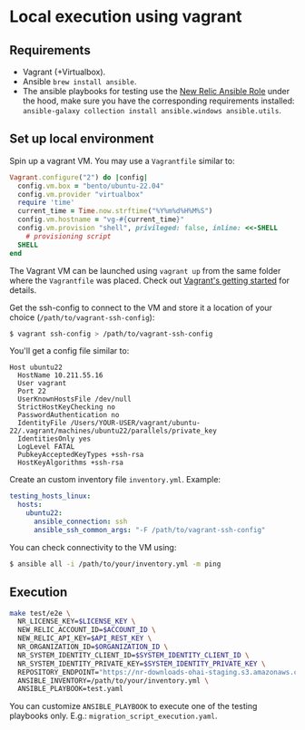 # Local execution using vagrant

## Requirements
- Vagrant (+Virtualbox).
- Ansible `brew install ansible`.
- The ansible playbooks for testing use the [New Relic Ansible Role](https://github.com/newrelic/ansible-install) under the hood, make sure you
  have the corresponding requirements installed: `ansible-galaxy collection install ansible.windows ansible.utils`.

## Set up local environment

Spin up a vagrant VM. You may use a `Vagrantfile` similar to:

```ruby
Vagrant.configure("2") do |config|
  config.vm.box = "bento/ubuntu-22.04"
  config.vm.provider "virtualbox"
  require 'time'
  current_time = Time.now.strftime("%Y%m%d%H%M%S")
  config.vm.hostname = "vg-#{current_time}"
  config.vm.provision "shell", privileged: false, inline: <<-SHELL
    # provisioning script
  SHELL
end
```

The Vagrant VM can be launched using `vagrant up` from the same folder where the `Vagrantfile` was placed. Check out [Vagrant's getting started](https://developer.hashicorp.com/vagrant/tutorials/getting-started) for details.

Get the ssh-config to connect to the VM and store it a location of your choice (`/path/to/vagrant-ssh-config`):

```sh
$ vagrant ssh-config > /path/to/vagrant-ssh-config
```

You'll get a config file similar to:

```
Host ubuntu22
  HostName 10.211.55.16
  User vagrant
  Port 22
  UserKnownHostsFile /dev/null
  StrictHostKeyChecking no
  PasswordAuthentication no
  IdentityFile /Users/YOUR-USER/vagrant/ubuntu-22/.vagrant/machines/ubuntu22/parallels/private_key
  IdentitiesOnly yes
  LogLevel FATAL
  PubkeyAcceptedKeyTypes +ssh-rsa
  HostKeyAlgorithms +ssh-rsa
```

Create an custom inventory file `inventory.yml`. Example:

```yaml
testing_hosts_linux:
  hosts:
    ubuntu22:
      ansible_connection: ssh
      ansible_ssh_common_args: "-F /path/to/vagrant-ssh-config"
```

You can check connectivity to the VM using:

```sh
$ ansible all -i /path/to/your/inventory.yml -m ping
```

## Execution
```sh
make test/e2e \
  NR_LICENSE_KEY=$LICENSE_KEY \
  NEW_RELIC_ACCOUNT_ID=$ACCOUNT_ID \
  NEW_RELIC_API_KEY=$API_REST_KEY \
  NR_ORGANIZATION_ID=$ORGANIZATION_ID \
  NR_SYSTEM_IDENTITY_CLIENT_ID=$SYSTEM_IDENTITY_CLIENT_ID \
  NR_SYSTEM_IDENTITY_PRIVATE_KEY=$SYSTEM_IDENTITY_PRIVATE_KEY \
  REPOSITORY_ENDPOINT="https://nr-downloads-ohai-staging.s3.amazonaws.com/" \
  ANSIBLE_INVENTORY=/path/to/your/inventory.yml \
  ANSIBLE_PLAYBOOK=test.yaml
```

You can customize `ANSIBLE_PLAYBOOK` to execute one of the testing playbooks only. E.g.: `migration_script_execution.yaml`.
